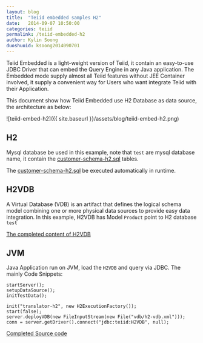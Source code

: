 ```yaml
---
layout: blog
title:  "Teiid embedded samples H2"
date:   2014-09-07 10:50:00
categories: teiid
permalink: /teiid-embedded-h2
author: Kylin Soong
duoshuoid: ksoong2014090701
---
```


Teiid Embedded is a light-weight version of Teiid, it contain an easy-to-use JDBC Driver that can embed the Query Engine in any Java application. The Embedded mode supply almost all Teiid features without JEE Container involved, it supply a convenient way for Users who want integrate Teiid with their Application.

This document show how Teiid Embedded use H2 Database as data source, the architecture as below:

![teiid-embed-h2]({{ site.baseurl }}/assets/blog/teiid-embed-h2.png)

## H2

Mysql database be used in this example, note that `test` are mysql database name, it contain the [customer-schema-h2.sql](https://github.com/jbosschina/teiid-embedded-samples/blob/master/metadata/customer-schema-h2.sql) tables.

The [customer-schema-h2.sql](https://github.com/jbosschina/teiid-embedded-samples/blob/master/metadata/customer-schema-h2.sql) be executed automatically in runtime.


## H2VDB

A Virtual Database (VDB) is an artifact that defines the logical schema model combining one or more physical data sources to provide easy data integration. In this example, H2VDB has Model `Product` point to H2 database `test` 

[The completed content of H2VDB](https://github.com/jbosschina/teiid-embedded-samples/blob/master/vdb/h2-vdb.xml)

## JVM

Java Application run on JVM, load the `H2VDB` and query via JDBC. The mainly Code Snippets:

~~~
startServer();
setupDataSource();
initTestData();
		
init("translator-h2", new H2ExecutionFactory());
start(false);
server.deployVDB(new FileInputStream(new File("vdb/h2-vdb.xml")));
conn = server.getDriver().connect("jdbc:teiid:H2VDB", null);
~~~

[Completed Source code](https://github.com/jbosschina/teiid-embedded-samples/blob/master/src/test/java/com/teiid/embedded/samples/h2/TestH2DataSource.java)

